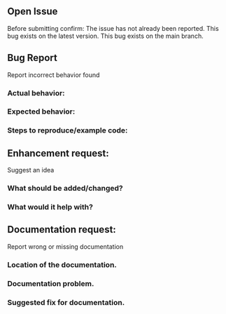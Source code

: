 ## Open Issue
Before submitting confirm: 
The issue has not already been reported.
This bug exists on the latest version.
This bug exists on the main branch.  

## Bug Report 
Report incorrect behavior found

### Actual behavior:

### Expected behavior:

### Steps to reproduce/example code:


## Enhancement request:
Suggest an idea

### What should be added/changed?

### What would it help with?



## Documentation request:
Report wrong or missing documentation

### Location of the documentation.

### Documentation problem.

### Suggested fix for documentation.
